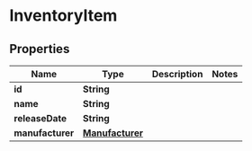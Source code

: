 
# InventoryItem

## Properties
Name | Type | Description | Notes
------------ | ------------- | ------------- | -------------
**id** | **String** |  | 
**name** | **String** |  | 
**releaseDate** | **String** |  | 
**manufacturer** | [**Manufacturer**](Manufacturer.md) |  | 



